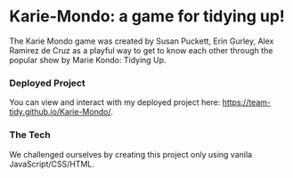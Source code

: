 # Karie-Mondo: a game for tidying up! #

The Karie Mondo game was created by Susan Puckett, Erin Gurley, Alex Ramirez de Cruz as a playful way to get to know each other through the popular show by Marie Kondo: Tidying Up.

### Deployed Project ###

You can view and interact with my deployed project here: https://team-tidy.github.io/Karie-Mondo/.

### The Tech ###

We challenged ourselves by creating this project only using vanila JavaScript/CSS/HTML.
